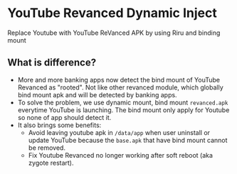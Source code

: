 # YouTube Revanced Dynamic Inject
Replace Youtube with YouTube ReVanced APK by using Riru and binding mount

## What is difference?
- More and more banking apps now detect the bind mount of YouTube Revanced as "rooted". Not like other revanced module, which globally bind mount apk and will be detected by banking apps. 
- To solve the problem, we use dynamic mount, bind mount `revanced.apk` everytime YouTube is launching. The bind mount only apply for Youtube so none of app should detect it.
- It also brings some benefits:
  - Avoid leaving youtube apk in `/data/app` when user uninstall or update YouTube because the `base.apk` that have bind mount cannot be removed.
  - Fix Youtube Revanced no longer working after soft reboot (aka zygote restart).
